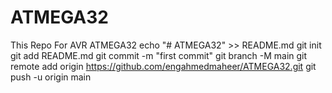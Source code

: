 # ATMEGA32
This Repo For AVR ATMEGA32 
echo "# ATMEGA32" >> README.md
git init
git add README.md
git commit -m "first commit"
git branch -M main
git remote add origin https://github.com/engahmedmaheer/ATMEGA32.git
git push -u origin main
